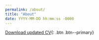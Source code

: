 ```yaml
---
permalink: /about/
title: "About"
date: YYYY-MM-DD hh:mm:ss -0000
---
```


[Download updated CV](https://alvaroeh.github.io/assets/cv_eng.pdf){: .btn .btn--primary}
